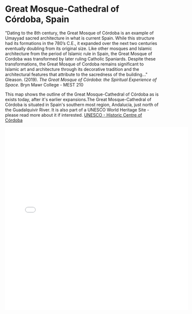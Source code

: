 # Great Mosque-Cathedral of Córdoba, Spain

"Dating to the 8th century, the Great Mosque of Córdoba is an example of Umayyad sacred architecture in what is current Spain. While this structure had its formations in the 780’s C.E., it expanded over the next two centuries eventually doubling from its original size. Like other mosques and Islamic architecture from the period of Islamic rule in Spain, the Great Mosque of Cordoba was transformed by later ruling Catholic Spaniards. Despite these transformations, the Great Mosque of Cordoba remains significant to Islamic art and architecture through its decorative tradition and the architectural features that attribute to the sacredness of the building..." Gleason. (2019). *The Great Mosque of Córdoba: the Spiritual Experience of Space*. Bryn Mawr College - MEST 210 

This map shows the outline of the Great Mosque-Cathedral of Córdoba as is exists today, after it's earlier expansions.The Great Mosque-Cathedral of Córdoba is situated in Spain's southern most region, Andalucía, just north of the Guadalquivir River. It is also part of a UNESCO World Heritage Site - please read more about it if interested.
[UNESCO - Historic Centre of Córdoba](https://whc.unesco.org/en/list/313/)

<embed type="text/html" src="gmcc2.html" width="600" height="600">
